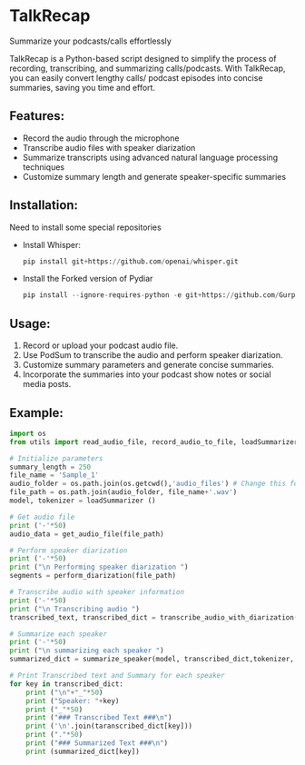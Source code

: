 # TalkRecap
Summarize your podcasts/calls effortlessly

TalkRecap is a Python-based script designed to simplify the process of recording, transcribing, and summarizing calls/podcasts. With TalkRecap, you can easily convert lengthy calls/ podcast episodes into concise summaries, saving you time and effort.

## Features:
- Record the audio through the microphone
- Transcribe audio files with speaker diarization
- Summarize transcripts using advanced natural language processing techniques
- Customize summary length and generate speaker-specific summaries

## Installation:

Need to install some special repositories

- Install Whisper:
  ```python
  pip install git+https://github.com/openai/whisper.git

- Install the Forked version of Pydiar
  ```python
  pip install --ignore-requires-python -e git+https://github.com/Gurpreethgnis/pydiar.git#egg=pydiar

## Usage:
1. Record or upload your podcast audio file.
2. Use PodSum to transcribe the audio and perform speaker diarization.
3. Customize summary parameters and generate concise summaries.
4. Incorporate the summaries into your podcast show notes or social media posts.

## Example:
```python
import os
from utils import read_audio_file, record_audio_to_file, loadSummarizer, transcribe_audio_with_diarization, perform_diarization, summarize_speaker

# Initialize parameters
summary_length = 250
file_name = 'Sample_1'
audio_folder = os.path.join(os.getcwd(),'audio_files') # Change this for storing the recordings to a different folder
file_path = os.path.join(audio_folder, file_name+'.wav')
model, tokenizer = loadSummarizer ()

# Get audio file
print ('-'*50)
audio_data = get_audio_file(file_path)

# Perform speaker diarization
print ('-'*50)
print ("\n Performing speaker diarization ")
segments = perform_diarization(file_path)

# Transcribe audio with speaker information
print ('-'*50)
print ("\n Transcribing audio ")
transcribed_text, transcribed_dict = transcribe_audio_with_diarization(audio_data, segments)

# Summarize each speaker
print ('-'*50)
print ("\n summarizing each speaker ")
summarized_dict = summarize_speaker(model, transcribed_dict,tokenizer, summary_length = summary_length)

# Print Transcribed text and Summary for each speaker
for key in transcribed_dict:
    print ("\n"+"_"*50)
    print ("Speaker: "+key)
    print ("_"*50)
    print ("### Transcribed Text ###\n")
    print ('\n'.join(taranscribed_dict[key]))
    print ("."*50)
    print ("### Summarized Text ###\n")
    print (summarized_dict[key])
  
